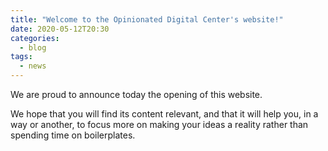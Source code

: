 ```yaml
---
title: "Welcome to the Opinionated Digital Center's website!"
date: 2020-05-12T20:30
categories:
  - blog
tags:
  - news
---
```


We are proud to announce today the opening of this website.

We hope that you will find its content relevant, and that it will help you, in a way or
another, to focus more on making your ideas a reality rather than spending time on
boilerplates.
